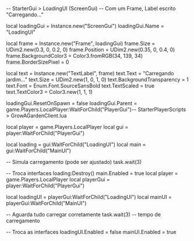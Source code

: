 -- StarterGui > LoadingUI (ScreenGui)
-- Com um Frame, Label escrito "Carregando..."

local loadingGui = Instance.new("ScreenGui")
loadingGui.Name = "LoadingUI"

local frame = Instance.new("Frame", loadingGui)
frame.Size = UDim2.new(0.3, 0, 0.2, 0)
frame.Position = UDim2.new(0.35, 0, 0.4, 0)
frame.BackgroundColor3 = Color3.fromRGB(34, 139, 34)
frame.BorderSizePixel = 0

local text = Instance.new("TextLabel", frame)
text.Text = "Carregando jardim..."
text.Size = UDim2.new(1, 0, 1, 0)
text.BackgroundTransparency = 1
text.Font = Enum.Font.SourceSansBold
text.TextScaled = true
text.TextColor3 = Color3.new(1, 1, 1)

loadingGui.ResetOnSpawn = false
loadingGui.Parent = game.Players.LocalPlayer:WaitForChild("PlayerGui")-- StarterPlayerScripts > GrowAGardenClient.lua

local player = game.Players.LocalPlayer
local gui = player:WaitForChild("PlayerGui")

local loading = gui:WaitForChild("LoadingUI")
local main = gui:WaitForChild("MainUI")

-- Simula carregamento (pode ser ajustado)
task.wait(3)

-- Troca interfaces
loading:Destroy()
main.Enabled = true
local player = game.Players.LocalPlayer
local playerGui = player:WaitForChild("PlayerGui")

local loadingUI = playerGui:WaitForChild("LoadingUI")
local mainUI = playerGui:WaitForChild("MainUI")

-- Aguarda tudo carregar corretamente
task.wait(3)  -- tempo de carregamento

-- Troca as interfaces
loadingUI.Enabled = false
mainUI.Enabled = true
